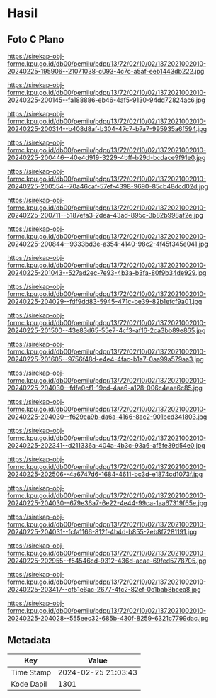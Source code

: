 # Hasil

## Foto C Plano

https://sirekap-obj-formc.kpu.go.id/db00/pemilu/pdpr/13/72/02/10/02/1372021002010-20240225-195906--21071038-c093-4c7c-a5af-eeb1443db222.jpg

https://sirekap-obj-formc.kpu.go.id/db00/pemilu/pdpr/13/72/02/10/02/1372021002010-20240225-200145--fa188886-eb46-4af5-9130-94dd72824ac6.jpg

https://sirekap-obj-formc.kpu.go.id/db00/pemilu/pdpr/13/72/02/10/02/1372021002010-20240225-200314--b408d8af-b304-47c7-b7a7-995935a6f594.jpg

https://sirekap-obj-formc.kpu.go.id/db00/pemilu/pdpr/13/72/02/10/02/1372021002010-20240225-200446--40e4d919-3229-4bff-b29d-bcdace9f91e0.jpg

https://sirekap-obj-formc.kpu.go.id/db00/pemilu/pdpr/13/72/02/10/02/1372021002010-20240225-200554--70a46caf-57ef-4398-9690-85cb48dcd02d.jpg

https://sirekap-obj-formc.kpu.go.id/db00/pemilu/pdpr/13/72/02/10/02/1372021002010-20240225-200711--5187efa3-2dea-43ad-895c-3b82b998af2e.jpg

https://sirekap-obj-formc.kpu.go.id/db00/pemilu/pdpr/13/72/02/10/02/1372021002010-20240225-200844--9333bd3e-a354-4140-98c2-4f45f345e041.jpg

https://sirekap-obj-formc.kpu.go.id/db00/pemilu/pdpr/13/72/02/10/02/1372021002010-20240225-201043--527ad2ec-7e93-4b3a-b3fa-80f9b34de929.jpg

https://sirekap-obj-formc.kpu.go.id/db00/pemilu/pdpr/13/72/02/10/02/1372021002010-20240225-204029--fdf9dd83-5945-471c-be39-82b1efcf9a01.jpg

https://sirekap-obj-formc.kpu.go.id/db00/pemilu/pdpr/13/72/02/10/02/1372021002010-20240225-201500--43e83d65-55e7-4cf3-af16-2ca3bb89e865.jpg

https://sirekap-obj-formc.kpu.go.id/db00/pemilu/pdpr/13/72/02/10/02/1372021002010-20240225-201605--9756f48d-e4e4-4fac-b1a7-0aa99a579aa3.jpg

https://sirekap-obj-formc.kpu.go.id/db00/pemilu/pdpr/13/72/02/10/02/1372021002010-20240225-204030--fdfe0cf1-19cd-4aa6-a128-006c4eae6c85.jpg

https://sirekap-obj-formc.kpu.go.id/db00/pemilu/pdpr/13/72/02/10/02/1372021002010-20240225-204030--f629ea9b-da6a-4166-8ac2-901bcd341803.jpg

https://sirekap-obj-formc.kpu.go.id/db00/pemilu/pdpr/13/72/02/10/02/1372021002010-20240225-202341--d211336a-404a-4b3c-93a6-af5fe39d54e0.jpg

https://sirekap-obj-formc.kpu.go.id/db00/pemilu/pdpr/13/72/02/10/02/1372021002010-20240225-202506--4a6747d6-1684-4611-bc3d-e1874cd1073f.jpg

https://sirekap-obj-formc.kpu.go.id/db00/pemilu/pdpr/13/72/02/10/02/1372021002010-20240225-204030--679e36a7-6e22-4e44-99ca-1aa67319f65e.jpg

https://sirekap-obj-formc.kpu.go.id/db00/pemilu/pdpr/13/72/02/10/02/1372021002010-20240225-204031--fcfa1166-812f-4b4d-b855-2eb8f7281191.jpg

https://sirekap-obj-formc.kpu.go.id/db00/pemilu/pdpr/13/72/02/10/02/1372021002010-20240225-202955--f54546cd-9312-436d-acae-69fed5778705.jpg

https://sirekap-obj-formc.kpu.go.id/db00/pemilu/pdpr/13/72/02/10/02/1372021002010-20240225-203417--cf51e6ac-2677-4fc2-82ef-0c1bab8bcea8.jpg

https://sirekap-obj-formc.kpu.go.id/db00/pemilu/pdpr/13/72/02/10/02/1372021002010-20240225-204028--555eec32-685b-430f-8259-6321c7799dac.jpg


## Metadata

| Key        | Value               |
| ---------- | ------------------- |
| Time Stamp | 2024-02-25 21:03:43 |
| Kode Dapil | 1301                |



